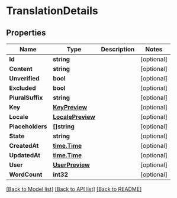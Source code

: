 # TranslationDetails

## Properties

Name | Type | Description | Notes
------------ | ------------- | ------------- | -------------
**Id** | **string** |  | [optional] 
**Content** | **string** |  | [optional] 
**Unverified** | **bool** |  | [optional] 
**Excluded** | **bool** |  | [optional] 
**PluralSuffix** | **string** |  | [optional] 
**Key** | [**KeyPreview**](key_preview.md) |  | [optional] 
**Locale** | [**LocalePreview**](locale_preview.md) |  | [optional] 
**Placeholders** | **[]string** |  | [optional] 
**State** | **string** |  | [optional] 
**CreatedAt** | [**time.Time**](time.Time.md) |  | [optional] 
**UpdatedAt** | [**time.Time**](time.Time.md) |  | [optional] 
**User** | [**UserPreview**](user_preview.md) |  | [optional] 
**WordCount** | **int32** |  | [optional] 

[[Back to Model list]](../README.md#documentation-for-models) [[Back to API list]](../README.md#documentation-for-api-endpoints) [[Back to README]](../README.md)


